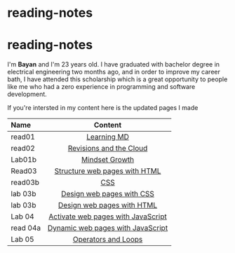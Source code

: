 # reading-notes

# reading-notes

 I'm **Bayan** and I'm 23 years old. I have graduated with  bachelor degree in electrical engineering two months ago, and in order to improve my career bath, I have attended this scholarship which is a great opportunity to people like me who had a zero experience in programming and software development. 

 If you're intersted in my  content here is the updated pages I made  

 
  

| Name      | Content  | 
| :------------- | :----------: | 
| read01 | [Learning MD](https://bayan-hmaidy98.github.io/reading-notes/LearningMD) |
| read02 | [Revisions and the Cloud](https://bayan-hmaidy98.github.io/Summery/)   | 
| Lab01b | [Mindset Growth](https://bayan-hmaidy98.github.io/reading-notes/Mindset) | 
| Read03 | [Structure web pages with HTML](https://bayan-hmaidy98.github.io/reading-notes/Webpages) | 
| read03b | [CSS](https://bayan-hmaidy98.github.io/reading-notes/CSS) |
| lab 03b | [Design web pages with CSS](https://bayan-hmaidy98.github.io/Fusha23/) |
| lab 03b | [Design web pages with HTML](https://bayan-hmaidy98.github.io/Fusha23/) |
| Lab 04 | [Activate web pages with JavaScript](https://bayan-hmaidy98.github.io/Fusha23/) |
| read 04a | [Dynamic web pages with JavaScript](https://bayan-hmaidy98.github.io/reading-notes/JavaScript) |
| Lab 05 | [Operators and Loops](https://bayan-hmaidy98.github.io/Fusha23/) |



 